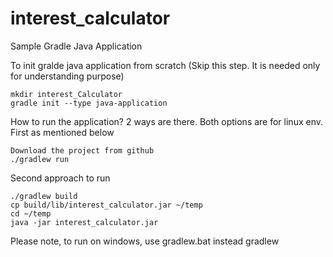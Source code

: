 # interest_calculator
Sample Gradle Java Application

To init gralde java application from scratch (Skip this step. It is needed only for understanding purpose)

    mkdir interest_Calculator
    gradle init --type java-application
    
How to run the application?  2 ways are there. Both options are for linux env. First as mentioned below

    Download the project from github
    ./gradlew run
    
Second approach to run

    ./gradlew build
    cp build/lib/interest_calculator.jar ~/temp
    cd ~/temp
    java -jar interest_calculator.jar
    
Please note, to run on windows, use gradlew.bat instead gradlew
  
